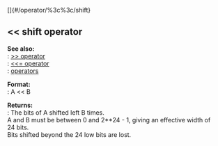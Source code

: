 []{#/operator/%3c%3c/shift}    
## \<\< shift operator    
**See also:**    
:   [\>\> operator](/ref/operator/%3e%3e)    
:   [\<\<= operator](/ref/operator/%3c%3c=)    
:   [operators](/ref/operator)    
<!-- -->    
**Format:**    
:   A \<\< B    
<!-- -->    
**Returns:**    
:   The bits of A shifted left B times.    
A and B must be between 0 and 2\*\*24 - 1, giving an effective width of    
24 bits.    
Bits shifted beyond the 24 low bits are lost.  